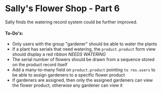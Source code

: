 # Sally's Flower Shop - Part 6

Sally finds the watering record system could be further improved.

#### To-Do's:

- Only users with the group "gardener" should be able to water the plants
- If a plant has serials that need watering, the `product.product` form view should display a red ribbon _NEEDS WATERING_
- The serial number of flowers should be drawn from a sequence stored on the product record itself
- Add a many-to-many field on `product.product` pointing `to res.users` to be able to assign gardeners to a specific flower product
- If gardeners are assigned, then only the assigned gardeners can view the flower product, otherwise any gardener can view it
